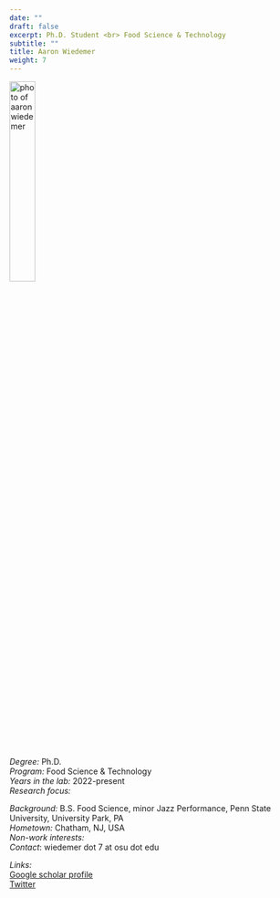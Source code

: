```yaml
---
date: ""
draft: false
excerpt: Ph.D. Student <br> Food Science & Technology
subtitle: ""
title: Aaron Wiedemer
weight: 7
---
```


<p align="left"> 
<img src=featured.png width="30%" alt="photo of aaron wiedemer">
</p>

*Degree:* Ph.D. <br>
*Program:* Food Science & Technology  <br>
*Years in the lab:* 2022-present <br>
*Research focus:* 
<br>

*Background:* B.S. Food Science, minor Jazz Performance, Penn State University, University Park, PA<br>
*Hometown:* Chatham, NJ, USA <br>
*Non-work interests:* <br>
*Contact*: wiedemer dot 7 at osu dot edu <br>

*Links:* <br>
[Google scholar profile](https://scholar.google.com/citations?user=MJHKTQ8AAAAJ&hl=en&oi=ao) <br>
[Twitter](https://twitter.com/aaron_wiedemer)